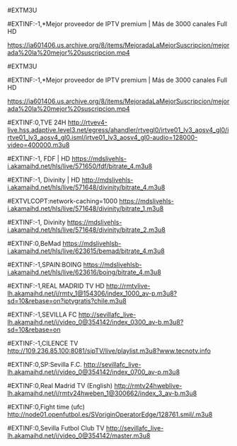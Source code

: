 #EXTM3U
 
#EXTINF:-1,*Mejor proveedor de IPTV premium | Más de 3000 canales Full HD
 
https://ia601406.us.archive.org/8/items/MejoradaLaMejorSuscripcion/mejorada%20la%20mejor%20suscripcion.mp4

#EXTM3U
 
#EXTINF:-1,*Mejor proveedor de IPTV premium | Más de 3000 canales Full HD
 
https://ia601406.us.archive.org/8/items/MejoradaLaMejorSuscripcion/mejorada%20la%20mejor%20suscripcion.mp4

#EXTINF:0,TVE 24H
http://rtvev4-live.hss.adaptive.level3.net/egress/ahandler/rtvegl0/irtve01_lv3_aosv4_gl0/irtve01_lv3_aosv4_gl0.isml/irtve01_lv3_aosv4_gl0-audio=128000-video=400000.m3u8

#EXTINF:-1, FDF | HD
https://mdslivehls-i.akamaihd.net/hls/live/571650/fdf/bitrate_4.m3u8

#EXTINF:-1, Divinity | HD
http://mdslivehls-i.akamaihd.net/hls/live/571648/divinity/bitrate_4.m3u8

#EXTVLCOPT:network-caching=1000
https://mdslivehls-i.akamaihd.net/hls/live/571648/divinity/bitrate_1.m3u8

#EXTINF:-1, Divinity
https://mdslivehls-i.akamaihd.net/hls/live/571648/divinity/bitrate_2.m3u8

#EXTINF:0,BeMad
https://mdslivehlsb-i.akamaihd.net/hls/live/623615/bemad/bitrate_4.m3u8

#EXTINF:-1,SPAIN:BOING
https://mdslivehlsb-i.akamaihd.net/hls/live/623616/boing/bitrate_4.m3u8

#EXTINF:-1,REAL MADRID TV HD
http://rmtvlive-lh.akamaihd.net/i/rmtv_1@154306/index_1000_av-p.m3u8?sd=10&rebase=on?iptvgratis?chile.m3u8

#EXTINF:-1,SEVILLA FC
http://sevillafc_live-lh.akamaihd.net/i/video_0@354142/index_0300_av-b.m3u8?sd=10&rebase=on

#EXTINF:-1,CILENCE TV
http://109.236.85.100:8081/sipTV/live/playlist.m3u8?www.tecnotv.info

#EXTINF:0,SP:Sevilla F.C.
http://sevillafc_live-lh.akamaihd.net/i/video_0@354142/index_0700_av-p.m3u8

#EXTINF:0,Real Madrid TV (English)
http://rmtv24hweblive-lh.akamaihd.net/i/rmtv24hweben_1@300662/index_3_av-b.m3u8

#EXTINF:0,Fight time (ufc)
http://node01.openfutbol.es/SVoriginOperatorEdge/128761.smil/.m3u8

#EXTINF:0,Sevilla Futbol Club TV
http://sevillafc_live-lh.akamaihd.net/i/video_0@354142/master.m3u8
